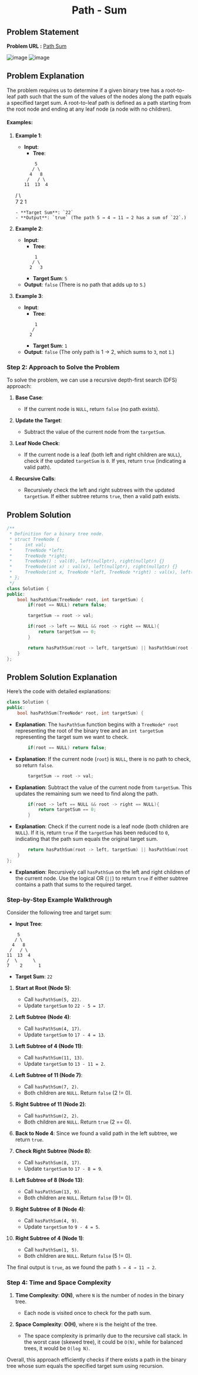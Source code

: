 <h1 align='center'>Path - Sum</h1>

## Problem Statement

**Problem URL :** [Path Sum](https://leetcode.com/problems/path-sum/)

![image](https://github.com/user-attachments/assets/d5296fe5-59e9-42b2-bdb3-a955ea3dacb1)
![image](https://github.com/user-attachments/assets/8d85cd64-8ad2-420a-9740-083278dc0023)


## Problem Explanation
The problem requires us to determine if a given binary tree has a root-to-leaf path such that the sum of the values of the nodes along the path equals a specified target sum. A root-to-leaf path is defined as a path starting from the root node and ending at any leaf node (a node with no children).

#### Examples:

1. **Example 1**:
   - **Input**:
     - **Tree**:
     ```
         5
        / \
       4   8
      /   / \
     11  13  4
    /  \      \
   7    2      1
     ```
     - **Target Sum**: `22`
   - **Output**: `true` (The path 5 → 4 → 11 → 2 has a sum of `22`.)

2. **Example 2**:
   - **Input**:
     - **Tree**:
     ```
         1
        / \
       2   3
     ```
     - **Target Sum**: `5`
   - **Output**: `false` (There is no path that adds up to `5`.)

3. **Example 3**:
   - **Input**:
     - **Tree**:
     ```
         1
        /
       2
     ```
     - **Target Sum**: `1`
   - **Output**: `false` (The only path is 1 → 2, which sums to `3`, not `1`.)

### Step 2: Approach to Solve the Problem

To solve the problem, we can use a recursive depth-first search (DFS) approach:

1. **Base Case**:
   - If the current node is `NULL`, return `false` (no path exists).

2. **Update the Target**:
   - Subtract the value of the current node from the `targetSum`.

3. **Leaf Node Check**:
   - If the current node is a leaf (both left and right children are `NULL`), check if the updated `targetSum` is `0`. If yes, return `true` (indicating a valid path).

4. **Recursive Calls**:
   - Recursively check the left and right subtrees with the updated `targetSum`. If either subtree returns `true`, then a valid path exists.

## Problem Solution
```cpp
/**
 * Definition for a binary tree node.
 * struct TreeNode {
 *     int val;
 *     TreeNode *left;
 *     TreeNode *right;
 *     TreeNode() : val(0), left(nullptr), right(nullptr) {}
 *     TreeNode(int x) : val(x), left(nullptr), right(nullptr) {}
 *     TreeNode(int x, TreeNode *left, TreeNode *right) : val(x), left(left), right(right) {}
 * };
 */
class Solution {
public:
    bool hasPathSum(TreeNode* root, int targetSum) {
        if(root == NULL) return false;

        targetSum -= root -> val;

        if(root -> left == NULL && root -> right == NULL){
            return targetSum == 0;
        }

        return hasPathSum(root -> left, targetSum) || hasPathSum(root -> right, targetSum);
    }
};
```

## Problem Solution Explanation
Here’s the code with detailed explanations:

```cpp
class Solution {
public:
    bool hasPathSum(TreeNode* root, int targetSum) {
```
- **Explanation**: The `hasPathSum` function begins with a `TreeNode* root` representing the root of the binary tree and an `int targetSum` representing the target sum we want to check.

```cpp
        if(root == NULL) return false;
```
- **Explanation**: If the current node (`root`) is `NULL`, there is no path to check, so return `false`.

```cpp
        targetSum -= root -> val;
```
- **Explanation**: Subtract the value of the current node from `targetSum`. This updates the remaining sum we need to find along the path.

```cpp
        if(root -> left == NULL && root -> right == NULL){
            return targetSum == 0;
        }
```
- **Explanation**: Check if the current node is a leaf node (both children are `NULL`). If it is, return `true` if the `targetSum` has been reduced to `0`, indicating that the path sum equals the original target sum.

```cpp
        return hasPathSum(root -> left, targetSum) || hasPathSum(root -> right, targetSum);
    }
};
```
- **Explanation**: Recursively call `hasPathSum` on the left and right children of the current node. Use the logical OR (`||`) to return `true` if either subtree contains a path that sums to the required target.

### Step-by-Step Example Walkthrough

Consider the following tree and target sum:

- **Input Tree**:
```
    5
   / \
  4   8
 /   / \
11  13  4
/  \      \
7    2      1
```
- **Target Sum**: `22`

1. **Start at Root (Node 5)**:
   - Call `hasPathSum(5, 22)`.
   - Update `targetSum` to `22 - 5 = 17`.

2. **Left Subtree (Node 4)**:
   - Call `hasPathSum(4, 17)`.
   - Update `targetSum` to `17 - 4 = 13`.

3. **Left Subtree of 4 (Node 11)**:
   - Call `hasPathSum(11, 13)`.
   - Update `targetSum` to `13 - 11 = 2`.

4. **Left Subtree of 11 (Node 7)**:
   - Call `hasPathSum(7, 2)`.
   - Both children are `NULL`. Return `false` (2 != 0).

5. **Right Subtree of 11 (Node 2)**:
   - Call `hasPathSum(2, 2)`.
   - Both children are `NULL`. Return `true` (2 == 0).

6. **Back to Node 4**: Since we found a valid path in the left subtree, we return `true`.

7. **Check Right Subtree (Node 8)**:
   - Call `hasPathSum(8, 17)`.
   - Update `targetSum` to `17 - 8 = 9`.

8. **Left Subtree of 8 (Node 13)**:
   - Call `hasPathSum(13, 9)`.
   - Both children are `NULL`. Return `false` (9 != 0).

9. **Right Subtree of 8 (Node 4)**:
   - Call `hasPathSum(4, 9)`.
   - Update `targetSum` to `9 - 4 = 5`.

10. **Right Subtree of 4 (Node 1)**:
    - Call `hasPathSum(1, 5)`.
    - Both children are `NULL`. Return `false` (5 != 0).

The final output is `true`, as we found the path `5 → 4 → 11 → 2`.

### Step 4: Time and Space Complexity

1. **Time Complexity**: **O(N)**, where `N` is the number of nodes in the binary tree.
   - Each node is visited once to check for the path sum.

2. **Space Complexity**: **O(H)**, where `H` is the height of the tree.
   - The space complexity is primarily due to the recursive call stack. In the worst case (skewed tree), it could be `O(N)`, while for balanced trees, it would be `O(log N)`.

Overall, this approach efficiently checks if there exists a path in the binary tree whose sum equals the specified target sum using recursion.
